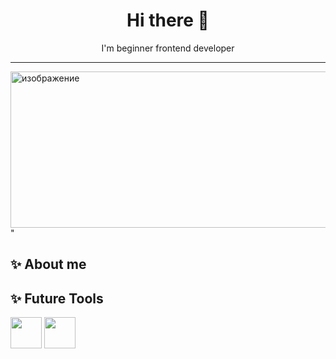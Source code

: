 <h1 align="center">Hi there 👋</h1>
<p align="center">I'm beginner frontend developer </p>
<hr>
<img src="https://i.pinimg.com/originals/00/ce/d9/00ced9e445a38c8d2dbd9f9f8d1f1f31.jpg" alt="изображение" align="center" width="650px" height="250px">"

## ✨ About me 
## 
## ✨ Future Tools
<img src="https://raw.githubusercontent.com/get-icon/geticon/master/icons/javascript.svg" width="50" height="50">
<img src="https://raw.githubusercontent.com/get-icon/geticon/master/icons/html-5.svg" width="50" height="50">



